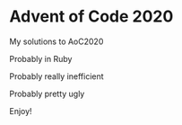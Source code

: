 # Advent of Code 2020

My solutions to AoC2020

Probably in Ruby

Probably really inefficient

Probably pretty ugly

Enjoy!

